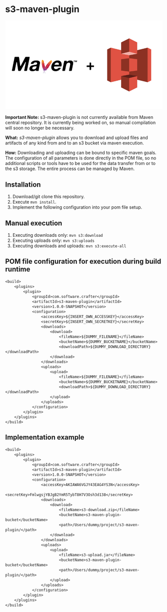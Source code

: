# s3-maven-plugin

![s3-maven-plugin logo](./s3-maven-plugin-logo.png "s3 Maven Plugin Logo")

**Important Note:** s3-maven-plugin is not currently available from Maven central repository. It is currently being worked on, so manual compilation will soon no longer be necessary.

**What:** *s3-maven-plugin* allows you to download and upload files and artifacts of any kind from and to an s3 bucket via maven execution.  

**How:** Downloading and uploading can be bound to specific maven goals. The configuration of all parameters is done directly in the POM file, so no additional scripts or tools have to be used for the data transfer from or to the s3 storage. The entire process can be managed by Maven.

## Installation

1. Download/git clone this repository.
2. Execute `mvn install`.
3. Implement the following configuration into your pom file setup.

## Manual execution

1. Executing downloads only: `mvn s3:download`
2. Executing uploads only: `mvn s3:uploads`
3. Executing downloads and uploads: `mvn s3:execute-all`

## POM file configuration for execution during build runtime

    <build>
        <plugins>
            <plugin>
                <groupId>com.software.crafter</groupId>
                <artifactId>s3-maven-plugin</artifactId>
                <version>1.0.0-SNAPSHOT</version>
                <configuration>
                    <accessKey>${INSERT_OWN_ACCESSKEY}</accessKey>
                    <secretKey>${INSERT_OWN_SECRETKEY}</secretKey>
                    <downloads>
                        <download>
                            <fileName>${DUMMY_FILENAME}</fileName>
                            <bucketName>${DUMMY_BUCKETNAME}</bucketName>
                            <downloadPath>${DUMMY_DOWNLOAD_DIRECTORY}</downloadPath>
                        </download>
                    </downloads>
                    <uploads>
                        <upload>
                            <fileName>${DUMMY_FILENAME}</fileName>
                            <bucketName>${DUMMY_BUCKETNAME}</bucketName>
                            <downloadPath>${DUMMY_DOWNLOAD_DIRECTORY}</downloadPath>
                        </upload>
                    </uploads>
                </configuration>
            </plugin>
        </plugins>
    </build>

## Implementation example

    <build>
        <plugins>
            <plugin>
                <groupId>com.software.crafter</groupId>
                <artifactId>s3-maven-plugin</artifactId>
                <version>1.0.0-SNAPSHOT</version>
                <configuration>
                    <accessKey>AKIAWA6VGJY43EAG4YS3N</accessKey>
                    <secretKey>FmlwgsjYBJgB2YmR5TybT8H7V3Osh3d138</secretKey>
                    <downloads>
                        <download>
                            <fileName>s3-download.zip</fileName>
                            <bucketName>s3-maven-plugin-bucket</bucketName>
                            <path>/Users/dummy/project/s3-maven-plugin/</path>
                        </download>
                    </downloads>
                    <uploads>
                        <upload>
                            <fileName>s3-upload.jar</fileName>
                            <bucketName>s3-maven-plugin-bucket</bucketName>
                            <path>/Users/dummy/project/s3-maven-plugin/</path>
                        </upload>
                    </uploads>
                </configuration>
            </plugin>
        </plugins>
    </build>
